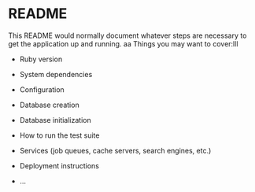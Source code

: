 # README
This README would normally document whatever steps are necessary to get the
application up and running.
aa
Things you may want to cover:lll

* Ruby version

* System dependencies

* Configuration

* Database creation

* Database initialization

* How to run the test suite

* Services (job queues, cache servers, search engines, etc.)

* Deployment instructions

* ...
